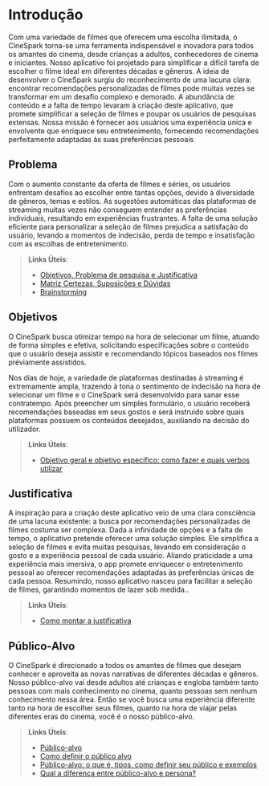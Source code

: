 # Introdução

Com uma variedade de filmes que oferecem uma escolha ilimitada, o CineSpark torna-se uma ferramenta indispensável e inovadora para todos os amantes do cinema, desde crianças a adultos, conhecedores de cinema e iniciantes. Nosso aplicativo foi projetado para simplificar a difícil tarefa de escolher o filme ideal em diferentes décadas e gêneros.
A ideia de desenvolver o CineSpark surgiu do reconhecimento de uma lacuna clara: encontrar recomendações personalizadas de filmes pode muitas vezes se transformar em um desafio complexo e demorado. A abundância de conteúdo e a falta de tempo levaram à criação deste aplicativo, que promete simplificar a seleção de filmes e poupar os usuários de pesquisas extensas. Nossa missão é fornecer aos usuários uma experiência única e envolvente que enriquece seu entretenimento, fornecendo recomendações perfeitamente adaptadas às suas preferências pessoais

## Problema

Com o aumento constante da oferta de filmes e séries, os usuários enfrentam desafios ao escolher entre tantas opções, devido à diversidade de gêneros, temas e estilos. As sugestões automáticas das plataformas de streaming muitas vezes não conseguem entender as preferências individuais, resultando em experiências frustrantes. A falta de uma solução eficiente para personalizar a seleção de filmes prejudica a satisfação do usuário, levando a momentos de indecisão, perda de tempo e insatisfação com as escolhas de entretenimento.

> **Links Úteis**:
> - [Objetivos, Problema de pesquisa e Justificativa](https://medium.com/@versioparole/objetivos-problema-de-pesquisa-e-justificativa-c98c8233b9c3)
> - [Matriz Certezas, Suposições e Dúvidas](https://medium.com/educa%C3%A7%C3%A3o-fora-da-caixa/matriz-certezas-suposi%C3%A7%C3%B5es-e-d%C3%BAvidas-fa2263633655)
> - [Brainstorming](https://www.euax.com.br/2018/09/brainstorming/)

## Objetivos

O CineSpark busca otimizar tempo na hora de selecionar um filme, atuando de forma simples e efetiva, solicitando especificações sobre o conteúdo que o usuário deseja assistir e recomendando tópicos baseados nos filmes préviamente assistidos.

Nos dias de hoje, a variedade de plataformas destinadas à streaming é extremamente ampla, trazendo à tona o sentimento de indecisão na hora de selecionar um filme e o CineSpark será desenvolvido para sanar esse contratempo. Após preencher um simples formulário, o usuário receberá recomendações baseadas em seus gostos e será instruido sobre quais plataformas possuem os conteúdos desejados, auxiliando na decisão do utilizador.
 
> **Links Úteis**:
> - [Objetivo geral e objetivo específico: como fazer e quais verbos utilizar](https://blog.mettzer.com/diferenca-entre-objetivo-geral-e-objetivo-especifico/)

## Justificativa

A inspiração para a criação deste aplicativo veio de uma clara consciência de uma lacuna existente: a busca por recomendações personalizadas de filmes costuma ser complexa. Dada a infinidade de opções e a falta de tempo, o aplicativo pretende oferecer uma solução simples. Ele simplifica a seleção de filmes e evita muitas pesquisas, levando em consideração o gosto e a experiência pessoal de cada usuário. Aliando praticidade a uma experiência mais imersiva, o app promete enriquecer o entretenimento pessoal ao oferecer recomendações adaptadas às preferências únicas de cada pessoa. Resumindo, nosso aplicativo nasceu para facilitar a seleção de filmes, garantindo momentos de lazer sob medida..

> **Links Úteis**:
> - [Como montar a justificativa](https://guiadamonografia.com.br/como-montar-justificativa-do-tcc/)

## Público-Alvo

O CineSpark é direcionado a todos os amantes de filmes que desejam conhecer e aproveita as novas narrativas de diferentes décadas e gêneros. Nosso público-alvo vai desde adultos até crianças e engloba também tanto pessoas com mais conhecimento no cinema, quanto pessoas sem nenhum conhecimento nessa área. Então se você busca uma experiência diferente tanto na hora de escolher seus filmes, quanto na hora de viajar pelas diferentes eras do cinema, você é o nosso público-alvo.

> **Links Úteis**:
> - [Público-alvo](https://blog.hotmart.com/pt-br/publico-alvo/)
> - [Como definir o público alvo](https://exame.com/pme/5-dicas-essenciais-para-definir-o-publico-alvo-do-seu-negocio/)
> - [Público-alvo: o que é, tipos, como definir seu público e exemplos](https://klickpages.com.br/blog/publico-alvo-o-que-e/)
> - [Qual a diferença entre público-alvo e persona?](https://rockcontent.com/blog/diferenca-publico-alvo-e-persona/)

